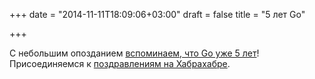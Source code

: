 +++
date = "2014-11-11T18:09:06+03:00"
draft = false
title = "5 лет Go"

+++

<p>С небольшим опозданием <a href="http://blog.golang.org/5years">вспоминаем, что Go уже 5 лет</a>! Присоединяемся к <a href="http://habrahabr.ru/post/242877/">поздравлениям на Хабрахабре</a>.</p>

